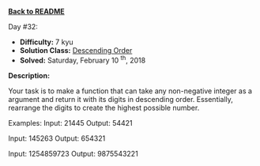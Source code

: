 ﻿<a href=https://github.com/hlais/Kata---a---Day><b>Back to README</b><a>

Day #32: 

* <b>Difficulty:</b> 7 kyu
* <b>Solution Class:</b> [Descending Order](Descending%20Order.cs)
* <b>Solved:</b> Saturday, February 10 <sup>th</sup>, 2018

<b>Description:</b>

Your task is to make a function that can take any non-negative integer as a argument and return it with its digits in descending order. Essentially, rearrange the digits to create the highest possible number.

Examples:
Input: 21445 Output: 54421

Input: 145263 Output: 654321

Input: 1254859723 Output: 9875543221
